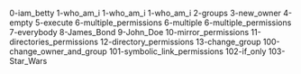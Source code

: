 0-iam_betty
1-who_am_i
1-who_am_i
1-who_am_i
2-groups
3-new_owner
4-empty
5-execute
6-multiple_permissions
6-multiple
6-multiple_permissions
7-everybody
8-James_Bond
9-John_Doe
10-mirror_permissions
11-directories_permissions
12-directory_permissions
13-change_group
100-change_owner_and_group
101-symbolic_link_permissions
102-if_only
103-Star_Wars
